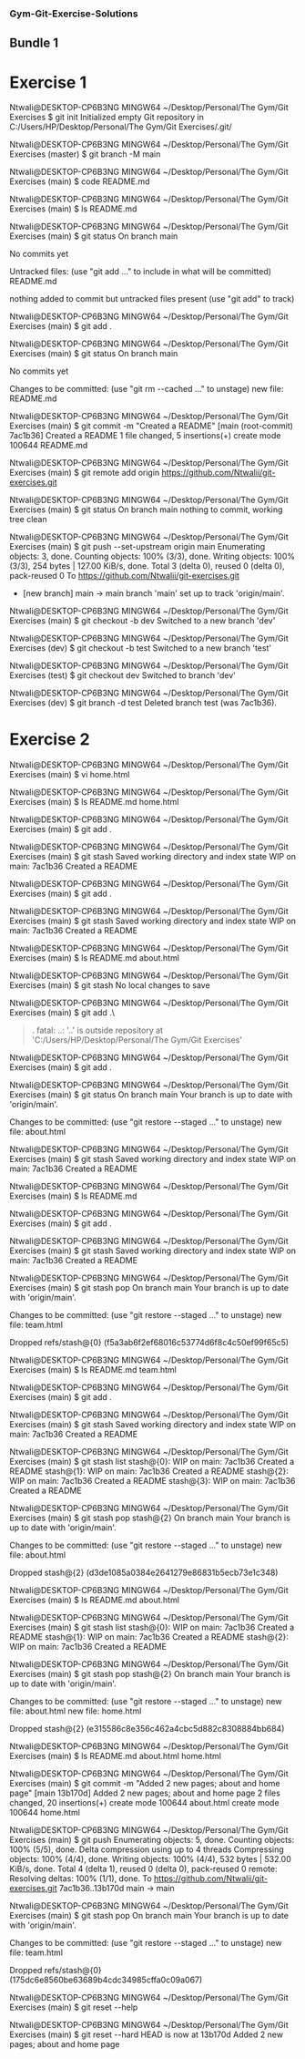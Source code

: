 ### Gym-Git-Exercise-Solutions

## Bundle 1

# Exercise 1

Ntwali@DESKTOP-CP6B3NG MINGW64 ~/Desktop/Personal/The Gym/Git Exercises
$ git init
Initialized empty Git repository in C:/Users/HP/Desktop/Personal/The Gym/Git Exercises/.git/

Ntwali@DESKTOP-CP6B3NG MINGW64 ~/Desktop/Personal/The Gym/Git Exercises (master)
$ git branch -M main

Ntwali@DESKTOP-CP6B3NG MINGW64 ~/Desktop/Personal/The Gym/Git Exercises (main)
$ code README.md

Ntwali@DESKTOP-CP6B3NG MINGW64 ~/Desktop/Personal/The Gym/Git Exercises (main)
$ ls
README.md

Ntwali@DESKTOP-CP6B3NG MINGW64 ~/Desktop/Personal/The Gym/Git Exercises (main)
$ git status
On branch main

No commits yet

Untracked files:
  (use "git add <file>..." to include in what will be committed)
        README.md

nothing added to commit but untracked files present (use "git add" to track)

Ntwali@DESKTOP-CP6B3NG MINGW64 ~/Desktop/Personal/The Gym/Git Exercises (main)
$ git add .

Ntwali@DESKTOP-CP6B3NG MINGW64 ~/Desktop/Personal/The Gym/Git Exercises (main)
$ git status
On branch main

No commits yet

Changes to be committed:
  (use "git rm --cached <file>..." to unstage)
        new file:   README.md


Ntwali@DESKTOP-CP6B3NG MINGW64 ~/Desktop/Personal/The Gym/Git Exercises (main)
$ git commit -m "Created a README"
[main (root-commit) 7ac1b36] Created a README
 1 file changed, 5 insertions(+)
 create mode 100644 README.md

Ntwali@DESKTOP-CP6B3NG MINGW64 ~/Desktop/Personal/The Gym/Git Exercises (main)
$ git remote add origin https://github.com/Ntwalii/git-exercises.git

Ntwali@DESKTOP-CP6B3NG MINGW64 ~/Desktop/Personal/The Gym/Git Exercises (main)
$ git status
On branch main
nothing to commit, working tree clean

Ntwali@DESKTOP-CP6B3NG MINGW64 ~/Desktop/Personal/The Gym/Git Exercises (main)
$ git push --set-upstream origin main
Enumerating objects: 3, done.
Counting objects: 100% (3/3), done.
Writing objects: 100% (3/3), 254 bytes | 127.00 KiB/s, done.
Total 3 (delta 0), reused 0 (delta 0), pack-reused 0
To https://github.com/Ntwalii/git-exercises.git
 * [new branch]      main -> main
branch 'main' set up to track 'origin/main'.

Ntwali@DESKTOP-CP6B3NG MINGW64 ~/Desktop/Personal/The Gym/Git Exercises (main)
$ git checkout -b dev
Switched to a new branch 'dev'

Ntwali@DESKTOP-CP6B3NG MINGW64 ~/Desktop/Personal/The Gym/Git Exercises (dev)
$ git checkout -b test
Switched to a new branch 'test'

Ntwali@DESKTOP-CP6B3NG MINGW64 ~/Desktop/Personal/The Gym/Git Exercises (test)
$ git checkout dev
Switched to branch 'dev'

Ntwali@DESKTOP-CP6B3NG MINGW64 ~/Desktop/Personal/The Gym/Git Exercises (dev)
$ git branch -d test
Deleted branch test (was 7ac1b36).

# Exercise 2

Ntwali@DESKTOP-CP6B3NG MINGW64 ~/Desktop/Personal/The Gym/Git Exercises (main)
$ vi home.html

Ntwali@DESKTOP-CP6B3NG MINGW64 ~/Desktop/Personal/The Gym/Git Exercises (main)
$ ls
README.md  home.html

Ntwali@DESKTOP-CP6B3NG MINGW64 ~/Desktop/Personal/The Gym/Git Exercises (main)
$ git add .

Ntwali@DESKTOP-CP6B3NG MINGW64 ~/Desktop/Personal/The Gym/Git Exercises (main)
$ git stash
Saved working directory and index state WIP on main: 7ac1b36 Created a README

Ntwali@DESKTOP-CP6B3NG MINGW64 ~/Desktop/Personal/The Gym/Git Exercises (main)
$ git add .

Ntwali@DESKTOP-CP6B3NG MINGW64 ~/Desktop/Personal/The Gym/Git Exercises (main)
$ git stash
Saved working directory and index state WIP on main: 7ac1b36 Created a README

Ntwali@DESKTOP-CP6B3NG MINGW64 ~/Desktop/Personal/The Gym/Git Exercises (main)
$ ls
README.md  about.html

Ntwali@DESKTOP-CP6B3NG MINGW64 ~/Desktop/Personal/The Gym/Git Exercises (main)
$ git stash
No local changes to save

Ntwali@DESKTOP-CP6B3NG MINGW64 ~/Desktop/Personal/The Gym/Git Exercises (main)
$ git add .\
> .
fatal: ..: '..' is outside repository at 'C:/Users/HP/Desktop/Personal/The Gym/Git Exercises'

Ntwali@DESKTOP-CP6B3NG MINGW64 ~/Desktop/Personal/The Gym/Git Exercises (main)
$ git add .

Ntwali@DESKTOP-CP6B3NG MINGW64 ~/Desktop/Personal/The Gym/Git Exercises (main)
$ git status
On branch main
Your branch is up to date with 'origin/main'.

Changes to be committed:
  (use "git restore --staged <file>..." to unstage)
        new file:   about.html


Ntwali@DESKTOP-CP6B3NG MINGW64 ~/Desktop/Personal/The Gym/Git Exercises (main)
$ git stash
Saved working directory and index state WIP on main: 7ac1b36 Created a README

Ntwali@DESKTOP-CP6B3NG MINGW64 ~/Desktop/Personal/The Gym/Git Exercises (main)
$ ls
README.md

Ntwali@DESKTOP-CP6B3NG MINGW64 ~/Desktop/Personal/The Gym/Git Exercises (main)
$ git add .

Ntwali@DESKTOP-CP6B3NG MINGW64 ~/Desktop/Personal/The Gym/Git Exercises (main)
$ git stash
Saved working directory and index state WIP on main: 7ac1b36 Created a README

Ntwali@DESKTOP-CP6B3NG MINGW64 ~/Desktop/Personal/The Gym/Git Exercises (main)
$ git stash pop
On branch main
Your branch is up to date with 'origin/main'.

Changes to be committed:
  (use "git restore --staged <file>..." to unstage)
        new file:   team.html

Dropped refs/stash@{0} (f5a3ab6f2ef68016c53774d6f8c4c50ef99f65c5)

Ntwali@DESKTOP-CP6B3NG MINGW64 ~/Desktop/Personal/The Gym/Git Exercises (main)
$ ls
README.md  team.html

Ntwali@DESKTOP-CP6B3NG MINGW64 ~/Desktop/Personal/The Gym/Git Exercises (main)
$ git add .

Ntwali@DESKTOP-CP6B3NG MINGW64 ~/Desktop/Personal/The Gym/Git Exercises (main)
$ git stash
Saved working directory and index state WIP on main: 7ac1b36 Created a README

Ntwali@DESKTOP-CP6B3NG MINGW64 ~/Desktop/Personal/The Gym/Git Exercises (main)
$ git stash list
stash@{0}: WIP on main: 7ac1b36 Created a README
stash@{1}: WIP on main: 7ac1b36 Created a README
stash@{2}: WIP on main: 7ac1b36 Created a README
stash@{3}: WIP on main: 7ac1b36 Created a README

Ntwali@DESKTOP-CP6B3NG MINGW64 ~/Desktop/Personal/The Gym/Git Exercises (main)
$ git stash pop stash@{2}
On branch main
Your branch is up to date with 'origin/main'.

Changes to be committed:
  (use "git restore --staged <file>..." to unstage)
        new file:   about.html

Dropped stash@{2} (d3de1085a0384e2641279e86831b5ecb73e1c348)

Ntwali@DESKTOP-CP6B3NG MINGW64 ~/Desktop/Personal/The Gym/Git Exercises (main)
$ ls
README.md  about.html

Ntwali@DESKTOP-CP6B3NG MINGW64 ~/Desktop/Personal/The Gym/Git Exercises (main)
$ git stash list
stash@{0}: WIP on main: 7ac1b36 Created a README
stash@{1}: WIP on main: 7ac1b36 Created a README
stash@{2}: WIP on main: 7ac1b36 Created a README

Ntwali@DESKTOP-CP6B3NG MINGW64 ~/Desktop/Personal/The Gym/Git Exercises (main)
$ git stash pop stash@{2}
On branch main
Your branch is up to date with 'origin/main'.

Changes to be committed:
  (use "git restore --staged <file>..." to unstage)
        new file:   about.html
        new file:   home.html

Dropped stash@{2} (e315586c8e356c462a4cbc5d882c8308884bb684)

Ntwali@DESKTOP-CP6B3NG MINGW64 ~/Desktop/Personal/The Gym/Git Exercises (main)
$ ls
README.md  about.html  home.html

Ntwali@DESKTOP-CP6B3NG MINGW64 ~/Desktop/Personal/The Gym/Git Exercises (main)
$ git commit -m "Added 2 new pages; about and home page"
[main 13b170d] Added 2 new pages; about and home page
 2 files changed, 20 insertions(+)
 create mode 100644 about.html
 create mode 100644 home.html

Ntwali@DESKTOP-CP6B3NG MINGW64 ~/Desktop/Personal/The Gym/Git Exercises (main)
$ git push
Enumerating objects: 5, done.
Counting objects: 100% (5/5), done.
Delta compression using up to 4 threads
Compressing objects: 100% (4/4), done.
Writing objects: 100% (4/4), 532 bytes | 532.00 KiB/s, done.
Total 4 (delta 1), reused 0 (delta 0), pack-reused 0
remote: Resolving deltas: 100% (1/1), done.
To https://github.com/Ntwalii/git-exercises.git
   7ac1b36..13b170d  main -> main

Ntwali@DESKTOP-CP6B3NG MINGW64 ~/Desktop/Personal/The Gym/Git Exercises (main)
$ git stash pop
On branch main
Your branch is up to date with 'origin/main'.

Changes to be committed:
  (use "git restore --staged <file>..." to unstage)
        new file:   team.html

Dropped refs/stash@{0} (175dc6e8560be63689b4cdc34985cffa0c09a067)

Ntwali@DESKTOP-CP6B3NG MINGW64 ~/Desktop/Personal/The Gym/Git Exercises (main)
$ git reset --help

Ntwali@DESKTOP-CP6B3NG MINGW64 ~/Desktop/Personal/The Gym/Git Exercises (main)
$ git reset --hard
HEAD is now at 13b170d Added 2 new pages; about and home page



